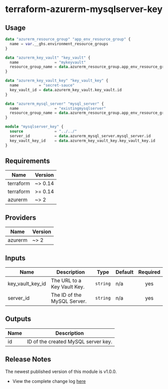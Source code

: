 # terraform-azurerm-mysqlserver-key

## Usage
``` terraform
data "azurerm_resource_group" "app_env_resource_group" {
  name = var.__ghs.environment_resource_groups
}

data "azurerm_key_vault" "key_vault" {
  name                = "mykeyvault"
  resource_group_name = data.azurerm_resource_group.app_env_resource_group.name
}

data "azurerm_key_vault_key" "key_vault_key" {
  name         = "secret-sauce"
  key_vault_id = data.azurerm_key_vault.key_vault.id
}

data "azurerm_mysql_server" "mysql_server" {
  name                = "existingmysqlserver"
  resource_group_name = data.azurerm_resource_group.app_env_resource_group.name
}

module "mysqlserver_key" { 
  source              = "../../"
  server_id           = data.azurerm_mysql_server.mysql_server.id
  key_vault_key_id    = data.azurerm_key_vault_key.key_vault_key.id
}

```

## Requirements

| Name | Version |
|------|---------|
| terraform | ~> 0.14 |
| terraform | >= 0.14 |
| azurerm | ~> 2 |

## Providers

| Name | Version |
|------|---------|
| azurerm | ~> 2 |

## Inputs

| Name | Description | Type | Default | Required |
|------|-------------|------|---------|:--------:|
| key\_vault\_key\_id | The URL to a Key Vault Key. | `string` | n/a | yes |
| server\_id | The ID of the MySQL Server. | `string` | n/a | yes |

## Outputs

| Name | Description |
|------|-------------|
| id | ID of the created MySQL server key. |

## Release Notes

The newest published version of this module is v1.0.0.

- View the complete change log [here](./changelog.md)
